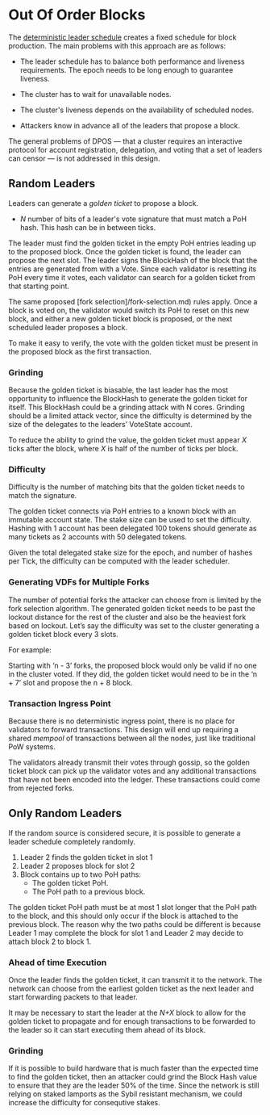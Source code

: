 # Out Of Order Blocks

The [deterministic leader schedule](../tree/master/book/src/leader-rotation.md)
creates a fixed schedule for block production.  The main problems with this
approach are as follows:

* The leader schedule has to balance both performance and liveness requirements.
The epoch needs to be long enough to guarantee liveness.

* The cluster has to wait for unavailable nodes.

* The cluster's liveness depends on the availability of scheduled nodes.

* Attackers know in advance all of the leaders that propose a block.

The general problems of DPOS — that a cluster requires an interactive protocol
for account registration, delegation, and voting that a set of leaders can
censor — is not addressed in this design.

## Random Leaders

Leaders can generate a *golden ticket* to propose a block.

* *N* number of bits of a leader's vote signature that must match a PoH hash.
This hash can be in between ticks.

The leader must find the golden ticket in the empty PoH entries leading up to
the proposed block.  Once the golden ticket is found, the leader can propose the
next slot.  The leader signs the BlockHash of the block that the entries are
generated from with a Vote.  Since each validator is resetting its PoH every
time it votes, each validator can search for a golden ticket from that starting
point.

The same proposed [fork selection]/fork-selection.md) rules apply.  Once a block
is voted on, the validator would switch its PoH to reset on this new block, and
either a new golden ticket block is proposed, or the next scheduled leader
proposes a block.

To make it easy to verify, the vote with the golden ticket must be present in
the proposed block as the first transaction.

### Grinding

Because the golden ticket is biasable, the last leader has the most opportunity
to influence the BlockHash to generate the golden ticket for itself.  This
BlockHash could be a grinding attack with N cores.  Grinding should be a limited
attack vector, since the difficulty is determined by the size of the delegates
to the leaders’ VoteState account.

To reduce the ability to grind the value, the golden ticket must appear *X*
ticks after the block, where *X* is half of the number of ticks per block.

### Difficulty

Difficulty is the number of matching bits that the golden ticket needs to match
the signature.

The golden ticket connects via PoH entries to a known block with an immutable
account state.  The stake size can be used to set the difficulty.  Hashing with
1 account has been delegated 100 tokens should generate as many tickets as 2
accounts with 50 delegated tokens.

Given the total delegated stake size for the epoch, and number of hashes per
Tick, the difficulty can be computed with the leader scheduler.

### Generating VDFs for Multiple Forks

The number of potential forks the attacker can choose from is limited by
the fork selection algorithm.  The generated golden ticket needs to be past the
lockout distance for the rest of the cluster and also be the heaviest fork
based on lockout.  Let’s say the difficulty was set to the cluster generating a
golden ticket block every 3 slots.

For example:

Starting with ‘n - 3’ forks, the proposed block would only be valid if no one in
the cluster voted.  If they did, the golden ticket would need to be in the ‘n +
7’ slot and propose the n + 8 block.

### Transaction Ingress Point

Because there is no deterministic ingress point, there is no place for
validators to forward transactions.  This design will end up requiring a shared
*mempool* of transactions between all the nodes, just like traditional PoW
systems.

The validators already transmit their votes through gossip, so the golden ticket
block can pick up the validator votes and any additional transactions that have
not been encoded into the ledger.  These transactions could come from rejected
forks.

## Only Random Leaders

If the random source is considered secure, it is possible to generate a leader
schedule completely randomly.

1. Leader 2 finds the golden ticket in slot 1
2. Leader 2 proposes block for slot 2
3. Block contains up to two PoH paths:
    * The golden ticket PoH.
    * The PoH path to a previous block.

The golden ticket PoH path must be at most 1 slot longer that the PoH path to
the block, and this should only occur if the block is attached to the previous
block.  The reason why the two paths could be different is because Leader 1 may
complete the block for slot 1 and Leader 2 may decide to attach block 2 to block
1.

### Ahead of time Execution

Once the leader finds the golden ticket, it can transmit it to the network.  The
network can choose from the earliest golden ticket as the next leader and start
forwarding packets to that leader.

It may be necessary to start the leader at the *N+X* block to allow for the
golden ticket to propagate and for enough transactions to be forwarded to the
leader so it can start executing them ahead of its block.

### Grinding

If it is possible to build hardware that is much faster than the expected time
to find the golden ticket, then an attacker could grind the Block Hash value to
ensure that they are the leader 50% of the time.  Since the network is still
relying on staked lamports as the Sybil resistant mechanism, we could increase
the difficulty for consequtive stakes.

